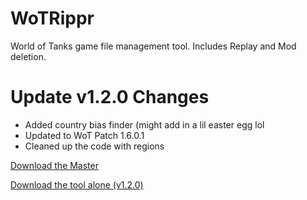 # WoTRippr
World of Tanks game file management tool. Includes Replay and Mod deletion.

# Update v1.2.0 Changes
* Added country bias finder (might add in a lil easter egg lol
* Updated to WoT Patch 1.6.0.1
* Cleaned up the code with regions

<!-- Place this tag where you want the button to render. -->
<a class="github-button" href="https://github.com/ntkme/github-buttons/archive/master.zip" data-icon="octicon-cloud-download" aria-label="Download ntkme/github-buttons on GitHub">Download the Master</a>

[Download the tool alone (v1.2.0)](https://www.mediafire.com/file/uq2r6lknkykfm3r/WoT_Rippr.exe/file)
